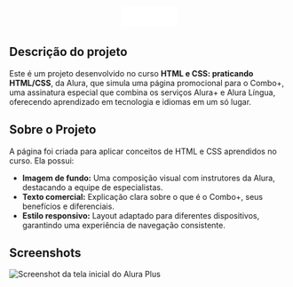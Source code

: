 <p align="center"> <img src="assets/Logo.png" alt="Logo da alura plus"> </p>

## Descrição do projeto
Este é um projeto desenvolvido no curso <strong>HTML e CSS: praticando HTML/CSS</strong>,  da Alura, que simula uma página promocional para o Combo+, uma assinatura especial que combina os serviços Alura+ e Alura Língua, oferecendo aprendizado em tecnologia e idiomas em um só lugar.

## Sobre o Projeto
A página foi criada para aplicar conceitos de HTML e CSS aprendidos no curso. Ela possui:

- <strong>Imagem de fundo:</strong> Uma composição visual com instrutores da Alura, destacando a equipe de especialistas.
- <strong>Texto comercial:</strong> Explicação clara sobre o que é o Combo+, seus benefícios e diferenciais.
- <strong>Estilo responsivo:</strong> Layout adaptado para diferentes dispositivos, garantindo uma experiência de navegação consistente.

## Screenshots
![Screenshot da tela inicial do Alura Plus](https://i.imgur.com/xqrMHFc.png)
